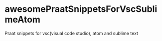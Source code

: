 # awesomePraatSnippetsForVscSublimeAtom
Praat snippets for vsc(visual code studio), atom and sublime text
